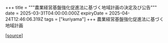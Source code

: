 +++
title = """農業経営基盤強化促進法に基づく地域計画の決定及び公告"""
date = 2025-03-31T04:00:00.000Z
expiryDate = 2025-04-24T12:46:06.319Z
tags = ["kuriyama"]
+++
農業経営基盤強化促進法に基づく地域計画

[[source]](https://www.town.kuriyama.hokkaido.jp/soshiki/50/31203.html)
